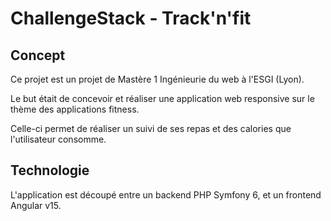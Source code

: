 # ChallengeStack - Track'n'fit
## Concept

Ce projet est un projet de Mastère 1 Ingénieurie du web à l'ESGI (Lyon).

Le but était de concevoir et réaliser une application web responsive sur le thème des applications fitness.

Celle-ci permet de réaliser un suivi de ses repas et des calories que l'utilisateur consomme.

## Technologie

L'application est découpé entre un backend PHP Symfony 6, et un frontend Angular v15.

